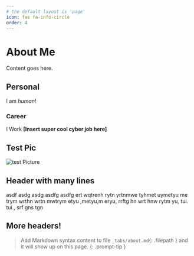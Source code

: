 ```yaml
---
# the default layout is 'page'
icon: fas fa-info-circle
order: 4
---
```

# About Me
Content goes here.

## Personal
I am *human*!
### Career
I Work **[Insert super cool cyber job here]**

## Test Pic
![test Picture](/assetes/img/test.png)

## Header with many lines
asdf
asdg
asdg
asdfg
asdfg
ert
wqtrenh
rytn
yrtnmwe
tyhmet
uymetyu
me
trym
wrthn
wrtn
mwtrym
etyu
,metyu,m
eryu,
rrftg
hn
wrt
hnw
rytm
yu,
tui.
tui.,
srf
gns
tgn


## More headers!

> Add Markdown syntax content to file `_tabs/about.md`{: .filepath } and it will show up on this page.
{: .prompt-tip }
